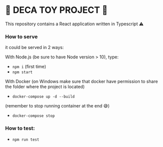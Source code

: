 # :robot: DECA TOY PROJECT :robot:

This repository contains a React application written in Typescript :warning:


### How to serve

it could be served in 2 ways: 

With Node.js (be sure to have Node version > 10), type:

- `npm i` (first time)
- `npm start`

With Docker (on Windows make sure that docker have permission to share the folder where the project is located)

- `docker-compose up -d --build` 

(remember to stop running container at the end :sweat_smile:)

- `docker-compose stop` 


### How to test:

- `npm run test` 
